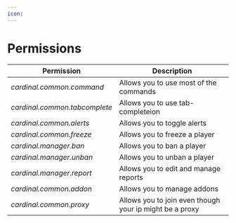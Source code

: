 ```yaml
---
icon: 
---
```


# Permissions


| Permission                    | Description                                             |
| ----------------------------- | ------------------------------------------------------- |
| *cardinal.common.command*     | Allows you to use most of the commands                  |
| *cardinal.common.tabcomplete* | Allows you to use tab-completeion                       |
| *cardinal.common.alerts*      | Allows you to toggle alerts                             |
| *cardinal.common.freeze*      | Allows you to freeze a player                           |
| *cardinal.manager.ban*        | Allows you to ban a player                              |
| *cardinal.manager.unban*      | Allows you to unban a player                            |
| *cardinal.manager.report*     | Allows you to edit and manage reports                   |
| *cardinal.common.addon*       | Allows you to manage addons                             |
| *cardinal.common.proxy*       | Allows you to join even though your ip might be a proxy |